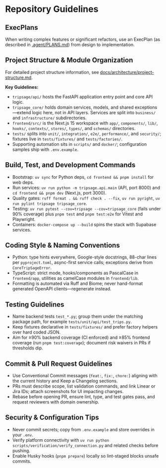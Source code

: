 # Repository Guidelines

## ExecPlans

When writing complex features or significant refactors, use an ExecPlan (as described in [.agent/PLANS.md](.agent/PLANS.md)) from design to implementation.

## Project Structure & Module Organization

For detailed project structure information, see [docs/architecture/project-structure.md](../docs/architecture/project-structure.md).

**Key Guidelines:**

- `tripsage/api/` hosts the FastAPI application entry point and core API logic.
- `tripsage_core/` holds domain services, models, and shared exceptions—extend
  logic here, not in API layers. Services are split into `business/` and `infrastructure/` subdirectories.
- `frontend/src/` is the Next.js 15 workspace with `app/`, `components/`, `lib/`, `hooks/`, `contexts/`, `stores/`, `types/`, and `schemas/` directories.
- `tests/` splits into `unit/`, `integration/`, `e2e/`, `performance/`, and `security/`; fixtures live in `tests/fixtures/` and `tests/factories/`.
- Supporting automation sits in `scripts/` and `docker/`; configuration samples ship with `.env.example`.

## Build, Test, and Development Commands

- Bootstrap: `uv sync` for Python deps, `cd frontend && pnpm install` for web
  deps.
- Run services: `uv run python -m tripsage.api.main` (API, port 8000) and
  `cd frontend && pnpm dev` (Next.js, port 3000).
- Quality gates: `ruff format . && ruff check . --fix`, `uv run pyright`,
  `uv run pylint tripsage tripsage_core`.
- Testing: `uv run pytest --cov=tripsage --cov=tripsage_core`
  (fails under 90% coverage) plus `pnpm test` and `pnpm test:e2e` for Vitest and
  Playwright.
- Containers: `docker-compose up --build` spins the stack with Supabase
  services.

## Coding Style & Naming Conventions

- Python: type hints everywhere, Google-style docstrings, 88-char lines per
  `pyproject.toml`, async-first service calls; exceptions derive from
  `CoreTripSageError`.
- TypeScript: strict mode, hooks/components as PascalCase in `frontend/app`,
  utilities as camelCase modules in `frontend/lib`.
- Formatting is automated via Ruff and Biome; never hand-format generated
  OpenAPI clients—regenerate instead.

## Testing Guidelines

- Name backend tests `test_*.py`; group them under the matching package path,
  for example `tests/unit/api/test_trips.py`.
- Keep fixtures declarative in `tests/fixtures/` and prefer factory helpers
  over hard coded JSON.
- Aim for ≥90% backend coverage (CI enforced) and ≥85% frontend coverage (run
  `pnpm test:coverage`); document risk waivers in PRs if thresholds dip.

## Commit & Pull Request Guidelines

- Use Conventional Commit messages (`feat:`, `fix:`, `chore:`) aligning with the
  current history and Keep a Changelog sections.
- PRs must describe scope, list validation commands, and link Linear or Jira IDs;
  attach screenshots for UI impacting changes.
- Rebase before opening PR, ensure lint, type, and test gates pass, and
  request reviewers with domain ownership.

## Security & Configuration Tips

- Never commit secrets; copy from `.env.example` and store overrides in your
  `.env`.
- Verify platform connectivity with
  `uv run python scripts/verification/verify_connection.py` and related checks
  before pushing.
- Enable Husky hooks (`pnpm prepare`) locally so lint-staged blocks unsafe
  commits.
